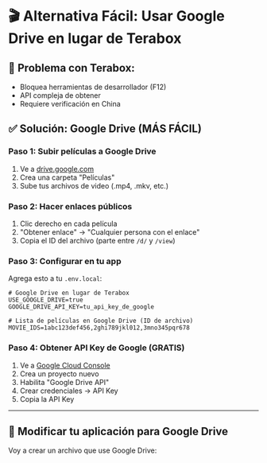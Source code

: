 # 🎬 Alternativa Fácil: Usar Google Drive en lugar de Terabox

## 🚫 **Problema con Terabox:**
- Bloquea herramientas de desarrollador (F12)
- API compleja de obtener
- Requiere verificación en China

## ✅ **Solución: Google Drive (MÁS FÁCIL)**

### **Paso 1: Subir películas a Google Drive**
1. Ve a [drive.google.com](https://drive.google.com)
2. Crea una carpeta "Películas"
3. Sube tus archivos de video (.mp4, .mkv, etc.)

### **Paso 2: Hacer enlaces públicos**
1. Clic derecho en cada película
2. "Obtener enlace" → "Cualquier persona con el enlace"
3. Copia el ID del archivo (parte entre `/d/` y `/view`)

### **Paso 3: Configurar en tu app**
Agrega esto a tu `.env.local`:
```env
# Google Drive en lugar de Terabox
USE_GOOGLE_DRIVE=true
GOOGLE_DRIVE_API_KEY=tu_api_key_de_google

# Lista de películas en Google Drive (ID de archivo)
MOVIE_IDS=1abc123def456,2ghi789jkl012,3mno345pqr678
```

### **Paso 4: Obtener API Key de Google (GRATIS)**
1. Ve a [Google Cloud Console](https://console.cloud.google.com/)
2. Crea un proyecto nuevo
3. Habilita "Google Drive API"
4. Crear credenciales → API Key
5. Copia la API Key

---

## 🔧 **Modificar tu aplicación para Google Drive**

Voy a crear un archivo que use Google Drive:
